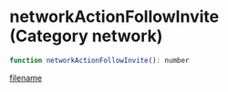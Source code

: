 # networkActionFollowInvite (Category network)

```js
function networkActionFollowInvite(): number
```

[filename](networkActionFollowInvite_m.md ':include')
